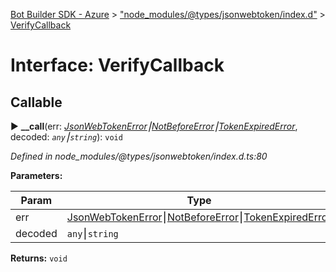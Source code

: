 [Bot Builder SDK - Azure](../README.md) > ["node_modules/@types/jsonwebtoken/index.d"](../modules/_node_modules__types_jsonwebtoken_index_d_.md) > [VerifyCallback](../interfaces/_node_modules__types_jsonwebtoken_index_d_.verifycallback.md)



# Interface: VerifyCallback

## Callable
► **__call**(err: *[JsonWebTokenError](../classes/_node_modules__types_jsonwebtoken_index_d_.jsonwebtokenerror.md)⎮[NotBeforeError](../classes/_node_modules__types_jsonwebtoken_index_d_.notbeforeerror.md)⎮[TokenExpiredError](../classes/_node_modules__types_jsonwebtoken_index_d_.tokenexpirederror.md)*, decoded: *`any`⎮`string`*): `void`



*Defined in node_modules/@types/jsonwebtoken/index.d.ts:80*



**Parameters:**

| Param | Type | Description |
| ------ | ------ | ------ |
| err | [JsonWebTokenError](../classes/_node_modules__types_jsonwebtoken_index_d_.jsonwebtokenerror.md)⎮[NotBeforeError](../classes/_node_modules__types_jsonwebtoken_index_d_.notbeforeerror.md)⎮[TokenExpiredError](../classes/_node_modules__types_jsonwebtoken_index_d_.tokenexpirederror.md)   |  - |
| decoded | `any`⎮`string`   |  - |





**Returns:** `void`





